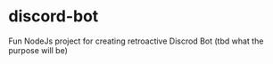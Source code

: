 # discord-bot
Fun NodeJs project for creating retroactive Discrod Bot (tbd what the purpose will be)
